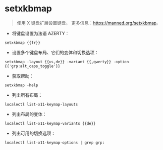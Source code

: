 # setxkbmap

> 使用 X 键盘扩展设置键盘。
> 更多信息：<https://manned.org/setxkbmap>。

- 将键盘设置为法语 AZERTY：

`setxkbmap {{fr}}`

- 设置多个键盘布局、它们的变体和切换选项：

`setxkbmap -layout {{us,de}} -variant {{,qwerty}} -option {{'grp:alt_caps_toggle'}}`

- 获取帮助：

`setxkbmap -help`

- 列出所有布局：

`localectl list-x11-keymap-layouts`

- 列出布局的变体：

`localectl list-x11-keymap-variants {{de}}`

- 列出可用的切换选项：

`localectl list-x11-keymap-options | grep grp:`
